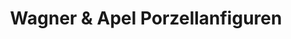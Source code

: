 ---
title: "Wagner & Apel Porzellanfiguren"
url: /graefenthal/wagner-und-apel-porzellanfiguren/
shop: Allgemein
---